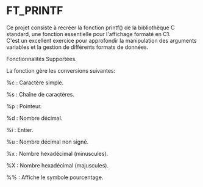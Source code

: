 # FT_PRINTF  

Ce projet consiste à recréer la fonction printf() de la bibliothèque C standard, une fonction essentielle pour l'affichage formaté en C1.  
C'est un excellent exercice pour approfondir la manipulation des arguments variables et la gestion de différents formats de données.  

Fonctionnalités Supportées.

La fonction gère les conversions suivantes:

%c : Caractère simple. 

%s : Chaîne de caractères. 

%p : Pointeur. 

%d : Nombre décimal. 

%i : Entier. 

%u : Nombre décimal non signé. 

%x : Nombre hexadécimal (minuscules). 

%X : Nombre hexadécimal (majuscules). 

%% : Affiche le symbole pourcentage. 
